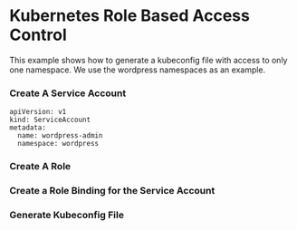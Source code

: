 # Kubernetes Role Based Access Control
This example shows how to generate a kubeconfig file with access to only one namespace. We use the wordpress namespaces as an example.

### Create A Service Account
```
apiVersion: v1
kind: ServiceAccount
metadata:
  name: wordpress-admin
  namespace: wordpress
```

### Create A Role
### Create a Role Binding for the Service Account
### Generate Kubeconfig File
